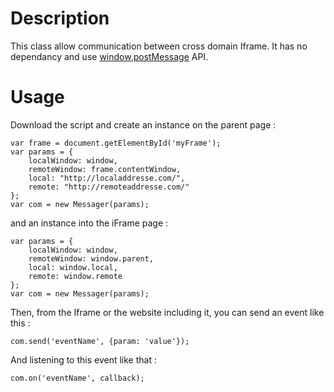 Description
===

This class allow communication between cross domain Iframe. It has no dependancy and use [window.postMessage](https://developer.mozilla.org/en-US/docs/Web/API/Window/postMessage) API.

Usage
===

Download the script and create an instance on the parent page :

    var frame = document.getElementById('myFrame');
    var params = {
        localWindow: window,
        remoteWindow: frame.contentWindow,
        local: "http://localaddresse.com/",
        remote: "http://remoteaddresse.com/"
    };
    var com = new Messager(params);
    
and an instance into the iFrame page :

    var params = {
        localWindow: window,
        remoteWindow: window.parent,
        local: window.local,
        remote: window.remote
    };
    var com = new Messager(params);

Then, from the Iframe or the website including it, you can send an event like this :

    com.send('eventName', {param: 'value'});
    
And listening to this event like that :

    com.on('eventName', callback);

